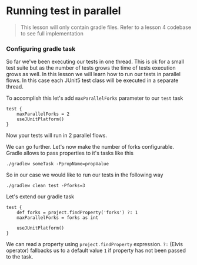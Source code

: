 # Running test in parallel
> This lesson will only contain gradle files. Refer to a lesson 4 codebase to see full implementation
### Configuring gradle task
So far we've been executing our tests in one thread. This is ok for a small test suite but as the number of tests grows the time of tests execution grows as well. In this lesson we will learn how to run our tests in parallel flows. In this case each JUnit5 test class will be executed in a separate thread.

To accomplish this let's add `maxParallelForks` parameter to our `test` task
```aidl
test {
    maxParallelForks = 2
    useJUnitPlatform()
}
```
Now your tests will run in 2 parallel flows. 

We can go further. Let's now make the number of forks configurable. Gradle allows to pass properties to it's tasks like this
```aidl
./gradlew someTask -PpropName=propValue
```   
So in our case we would like to run our tests in the following way
```aidl
./gradlew clean test -Pforks=3
```
Let's extend our gradle task
```aidl
test {
    def forks = project.findProperty('forks') ?: 1
    maxParallelForks = forks as int
    
    useJUnitPlatform()
}
```
We can read a property using `project.findProperty` expression. `?:` (Elvis operator) fallbacks us to a default value `1` if property has not been passed to the task.